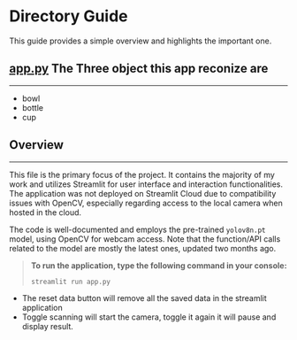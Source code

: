 
# Directory Guide

This guide provides a simple overview and highlights the important one.

## [app.py](https://github.com/A00474210-MSDA5510/yolo_object/blob/main/app.py) The Three object this app reconize are
---
* bowl
* bottle
* cup

## Overview
___
This file is the primary focus of the project. It contains the majority of my work and utilizes Streamlit for user interface and interaction functionalities. The application was not deployed on Streamlit Cloud due to compatibility issues with OpenCV, especially regarding access to the local camera when hosted in the cloud.

The code is well-documented and employs the pre-trained `yolov8n.pt` model, using OpenCV for webcam access. Note that the function/API calls related to the model are mostly the latest ones, updated two months ago.



> **To run the application, type the following command in your console:**
> ```
> streamlit run app.py
> ```

* The reset data button will remove all the saved data in the streamlit application
* Toggle scanning will start the camera, toggle it again it will pause and display result.
